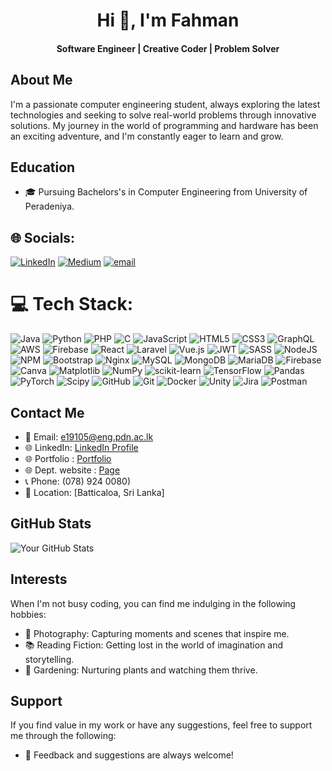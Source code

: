<h1 align="center">Hi 👋, I'm Fahman 
<h4 align="center">Software Engineer | Creative Coder | Problem Solver </h4>
</h1>


## About Me
I'm a passionate computer engineering student, always exploring the latest technologies and seeking to solve real-world problems through innovative solutions. My journey in the world of programming and hardware has been an exciting adventure, and I'm constantly eager to learn and grow.

## Education
- 🎓 Pursuing Bachelors's in Computer Engineering from University of Peradeniya.

## 🌐 Socials:
[![LinkedIn](https://img.shields.io/badge/LinkedIn-%230077B5.svg?logo=linkedin&logoColor=white)](https://linkedin.com/in/mhmfahman) 
[![Medium](https://img.shields.io/badge/Medium-12100E?logo=medium&logoColor=white)](https://medium.com/@mhmfahman)
[![email](https://img.shields.io/badge/Email-D14836?logo=gmail&logoColor=white)](mailto:mhmfahman@gmail.com) 

# 💻 Tech Stack:
![Java](https://img.shields.io/badge/java-%23ED8B00.svg?style=for-the-badge&logo=openjdk&logoColor=white) ![Python](https://img.shields.io/badge/python-3670A0?style=for-the-badge&logo=python&logoColor=ffdd54) ![PHP](https://img.shields.io/badge/php-%23777BB4.svg?style=for-the-badge&logo=php&logoColor=white) ![C](https://img.shields.io/badge/c-%2300599C.svg?style=for-the-badge&logo=c&logoColor=white) ![JavaScript](https://img.shields.io/badge/javascript-%23323330.svg?style=for-the-badge&logo=javascript&logoColor=%23F7DF1E) ![HTML5](https://img.shields.io/badge/html5-%23E34F26.svg?style=for-the-badge&logo=html5&logoColor=white) ![CSS3](https://img.shields.io/badge/css3-%231572B6.svg?style=for-the-badge&logo=css3&logoColor=white) ![GraphQL](https://img.shields.io/badge/-GraphQL-E10098?style=for-the-badge&logo=graphql&logoColor=white) ![AWS](https://img.shields.io/badge/AWS-%23FF9900.svg?style=for-the-badge&logo=amazon-aws&logoColor=white) ![Firebase](https://img.shields.io/badge/firebase-%23039BE5.svg?style=for-the-badge&logo=firebase) ![React](https://img.shields.io/badge/react-%2320232a.svg?style=for-the-badge&logo=react&logoColor=%2361DAFB) ![Laravel](https://img.shields.io/badge/laravel-%23FF2D20.svg?style=for-the-badge&logo=laravel&logoColor=white) ![Vue.js](https://img.shields.io/badge/vue.js-%2335495e.svg?style=for-the-badge&logo=vuedotjs&logoColor=%234FC08D) ![JWT](https://img.shields.io/badge/JWT-black?style=for-the-badge&logo=JSON%20web%20tokens) ![SASS](https://img.shields.io/badge/SASS-hotpink.svg?style=for-the-badge&logo=SASS&logoColor=white) ![NodeJS](https://img.shields.io/badge/node.js-6DA55F?style=for-the-badge&logo=node.js&logoColor=white) ![NPM](https://img.shields.io/badge/NPM-%23CB3837.svg?style=for-the-badge&logo=npm&logoColor=white) ![Bootstrap](https://img.shields.io/badge/bootstrap-%238511FA.svg?style=for-the-badge&logo=bootstrap&logoColor=white) ![Nginx](https://img.shields.io/badge/nginx-%23009639.svg?style=for-the-badge&logo=nginx&logoColor=white) ![MySQL](https://img.shields.io/badge/mysql-4479A1.svg?style=for-the-badge&logo=mysql&logoColor=white) ![MongoDB](https://img.shields.io/badge/MongoDB-%234ea94b.svg?style=for-the-badge&logo=mongodb&logoColor=white) ![MariaDB](https://img.shields.io/badge/MariaDB-003545?style=for-the-badge&logo=mariadb&logoColor=white) ![Firebase](https://img.shields.io/badge/firebase-a08021?style=for-the-badge&logo=firebase&logoColor=ffcd34) ![Canva](https://img.shields.io/badge/Canva-%2300C4CC.svg?style=for-the-badge&logo=Canva&logoColor=white) ![Matplotlib](https://img.shields.io/badge/Matplotlib-%23ffffff.svg?style=for-the-badge&logo=Matplotlib&logoColor=black) ![NumPy](https://img.shields.io/badge/numpy-%23013243.svg?style=for-the-badge&logo=numpy&logoColor=white) ![scikit-learn](https://img.shields.io/badge/scikit--learn-%23F7931E.svg?style=for-the-badge&logo=scikit-learn&logoColor=white) ![TensorFlow](https://img.shields.io/badge/TensorFlow-%23FF6F00.svg?style=for-the-badge&logo=TensorFlow&logoColor=white) ![Pandas](https://img.shields.io/badge/pandas-%23150458.svg?style=for-the-badge&logo=pandas&logoColor=white) ![PyTorch](https://img.shields.io/badge/PyTorch-%23EE4C2C.svg?style=for-the-badge&logo=PyTorch&logoColor=white) ![Scipy](https://img.shields.io/badge/SciPy-%230C55A5.svg?style=for-the-badge&logo=scipy&logoColor=%white) ![GitHub](https://img.shields.io/badge/github-%23121011.svg?style=for-the-badge&logo=github&logoColor=white) ![Git](https://img.shields.io/badge/git-%23F05033.svg?style=for-the-badge&logo=git&logoColor=white) ![Docker](https://img.shields.io/badge/docker-%230db7ed.svg?style=for-the-badge&logo=docker&logoColor=white) ![Unity](https://img.shields.io/badge/unity-%23000000.svg?style=for-the-badge&logo=unity&logoColor=white) ![Jira](https://img.shields.io/badge/jira-%230A0FFF.svg?style=for-the-badge&logo=jira&logoColor=white) ![Postman](https://img.shields.io/badge/Postman-FF6C37?style=for-the-badge&logo=postman&logoColor=white)


<!--
## Projects
### [CO226 - Database System Project]
- Description: CO226 Database Project : Online Shopping System.
- Technologies: HTML, PHP, CSS, MySQL, JavaScript.
- Repository: https://github.com/cepdnaclk/e19-co226-Online-Shopping.
-->
<!--

### [Project 2 Name]
- Description: Briefly describe the project and its objectives.
- Technologies: List the technologies or tools used.
- Repository: Link to the GitHub repository for the project.

## Certifications
- [Certification 1](Link to Certification 1): Description or issuer.
- [Certification 2](Link to Certification 2): Description or issuer.

## Blog Posts & Technical Writing
- [Blog Post 1](Link to Blog Post 1): Short description or topic.
- [Blog Post 2](Link to Blog Post 2): Short description or topic.

-->

## Contact Me
- 📧 Email: e19105@eng.pdn.ac.lk
- 🌐 LinkedIn: [LinkedIn Profile](https://www.linkedin.com/in/mhmfahman/)
- 🌐 Portfolio : [Portfolio](https://mohamedfahman.github.io/)
- 🌐 Dept. website : [Page](https://people.ce.pdn.ac.lk/students/e19/105/)
- 📞 Phone: (078) 924 0080)
- 📍 Location: [Batticaloa, Sri Lanka]


<!--
## Fun Fact
Share an interesting or quirky fact about yourself unrelated to programming or engineering.

## Open Source Contributions
Mention any contributions or organizations you are actively involved in.
-->

## GitHub Stats
![Your GitHub Stats](https://github-readme-stats.vercel.app/api?username=MohamedFahman&show_icons=true&count_private=true)

<!--
## Top Languages
![Top Languages](https://github-readme-stats.vercel.app/api/top-langs/?username=MohamedFahman)
-->

## Interests
When I'm not busy coding, you can find me indulging in the following hobbies:
- 📸 Photography: Capturing moments and scenes that inspire me.
- 📚 Reading Fiction: Getting lost in the world of imagination and storytelling.
- 🌱 Gardening: Nurturing plants and watching them thrive.

## Support
If you find value in my work or have any suggestions, feel free to support me through the following:

- 💬 Feedback and suggestions are always welcome!
